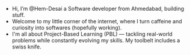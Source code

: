 - Hi, I’m @Hem-Desai a Software developer from Ahmedabad, building stuff.
- Welcome to my little corner of the internet, where I turn caffeine and curiosity into softwares (hopefully working).
- I'm all about Project-Based Learning (PBL) — tackling real-world problems while constantly evolving my skills. My toolbelt includes a swiss knife.

  

<!---
Hem-Desai/Hem-Desai is a ✨ special ✨ repository because its `README.md` (this file) appears on your GitHub profile.
You can click the Preview link to take a look at your changes.
--->
